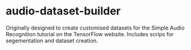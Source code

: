 # audio-dataset-builder
Originally designed to create customised datasets for the Simple Audio Recognition tutorial on the TensorFlow website. Includes scrips for segementation and dataset creation. 
